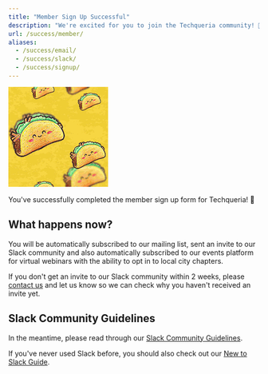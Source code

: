 ```yaml
---
title: "Member Sign Up Successful"
description: "We're excited for you to join the Techqueria community! 🎉"
url: /success/member/
aliases:
  - /success/email/
  - /success/slack/
  - /success/signup/
---
```


<img src="/assets/img/join/tacos.gif" alt="Techqueria Tacitos" class="mt-2 mb-2">

You've successfully completed the member sign up form for Techqueria! 📝

## What happens now?

You will be automatically subscribed to our mailing list, sent an invite to our Slack community and also automatically subscribed to our events platform for virtual webinars with the ability to opt in to local city chapters.

If you don't get an invite to our Slack community within 2 weeks, please [contact us](/contact) and let us know so we can check why you haven't received an invite yet.

## Slack Community Guidelines

In the meantime, please read through our [Slack Community Guidelines](/communities/slack/).

If you've never used Slack before, you should also check out our [New to Slack Guide](/communities/slack/new-to-slack/).
